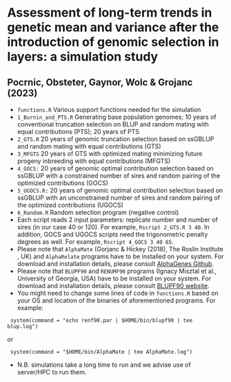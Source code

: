 # Assessment of long-term trends in genetic mean and variance after the introduction of genomic selection in layers: a simulation study
## Pocrnic, Obsteter, Gaynor, Wolc & Grojanc (2023)

- `functions.R` Various support functions needed for the simulation
- `1_Burnin_and_PTS.R` Generating base population genomes; 10 years of  conventional truncation selection on BLUP and random mating with equal contributions (PTS); 20 years of PTS
- `2_GTS.R` 20 years of genomic truncation selection based on ssGBLUP and random mating with equal contributions (GTS)
- `3_MFGTS` 20 years of GTS with optimized mating minimizing future progeny inbreeding with equal contributions (MFGTS)
- `4_GOCS:` 20 years of genomic optimal contribution selection based on ssGBLUP with a constrained number of sires and random pairing of the optimized contributions (GOCS)
- `5_UGOCS.R:` 20 years of genomic optimal contribution selection based on ssGBLUP with an unconstrained number of sires and random pairing of the optimized contributions (UGOCS)
- `6_Random.R` Random selection program (negative control)
- Each script reads 2 input parameters: replicate number and number of sires (in our case 40 or 120). For example, `Rscript 2_GTS.R 3 40`. In addition, GOCS and UGOCS scripts need the trigonometric penalty degrees as well. For example, `Rscript 4_GOCS 3 40 65`.
- Please note that `AlphaMate` (Gorjanc & Hickey (2018), The Roslin Institute , UK) and `AlphaRelate` programs have to be installed on your system. For download and installation details, please consult [AlphaGenes Github](https://github.com/AlphaGenes). 
- Please note that `BLUPF90` and `RENUMF90` programs (Ignacy Misztal et al., University of Georgia, USA) have to be installed on your system. For download and installation details, please consult [BLUPF90 website](http://nce.ads.uga.edu/software/). 
- You might need to change some lines of code in `functions.R` based on your OS and location of the binaries of aforementioned programs. For example:
```
 system(command = "echo renf90.par | $HOME/bin/blupf90 | tee blup.log")
```
or
```
 system(command = "$HOME/bin/AlphaMate | tee AlphaMate.log")
```
- N.B. simulations take a long time to run and we advise use of server/HPC to run them.
